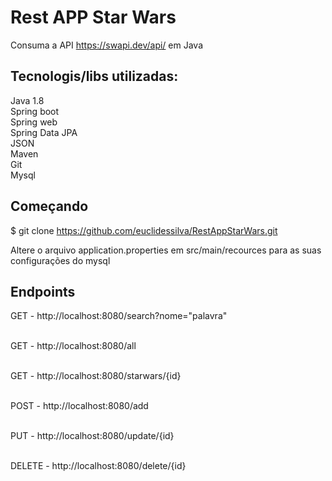 # Rest APP Star Wars

Consuma a API https://swapi.dev/api/ em Java

## Tecnologis/libs utilizadas:

Java 1.8<br>
Spring boot<br>
Spring web<br>
Spring Data JPA<br>
JSON<br>
Maven<br>
Git<br>
Mysql<br>

## Começando

$ git clone https://github.com/euclidessilva/RestAppStarWars.git

Altere o arquivo application.properties em src/main/recources para as suas configurações do mysql

## Endpoints

GET - http://localhost:8080/search?nome="palavra" <br><br>

GET - http://localhost:8080/all<br><br>

GET - http://localhost:8080/starwars/{id}<br><br>

POST - http://localhost:8080/add<br><br>

PUT - http://localhost:8080/update/{id}<br><br>

DELETE - http://localhost:8080/delete/{id}<br><br>
